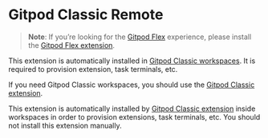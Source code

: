 # Gitpod Classic Remote

> **Note**: If you’re looking for the [Gitpod Flex](https://app.gitpod.io) experience, please install the [Gitpod Flex extension](https://marketplace.visualstudio.com/items?itemName=gitpod.gitpod-flex).

This extension is automatically installed in [Gitpod Classic workspaces](https://gitpod.io/workspaces). It is required to provision extension, task terminals, etc.

If you need Gitpod Classic workspaces, you should use the [Gitpod Classic extension](https://marketplace.visualstudio.com/items?itemName=gitpod.gitpod-desktop).

This extension is automatically installed by [Gitpod Classic extension](https://marketplace.visualstudio.com/items?itemName=gitpod.gitpod-desktop) inside workspaces in order to provision extensions, task terminals, etc. You should not install this extension manually.
